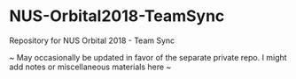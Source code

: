 # NUS-Orbital2018-TeamSync
Repository for NUS Orbital 2018 - Team Sync

~ May occasionally be updated in favor of the separate private repo. I might add notes or miscellaneous materials here ~
